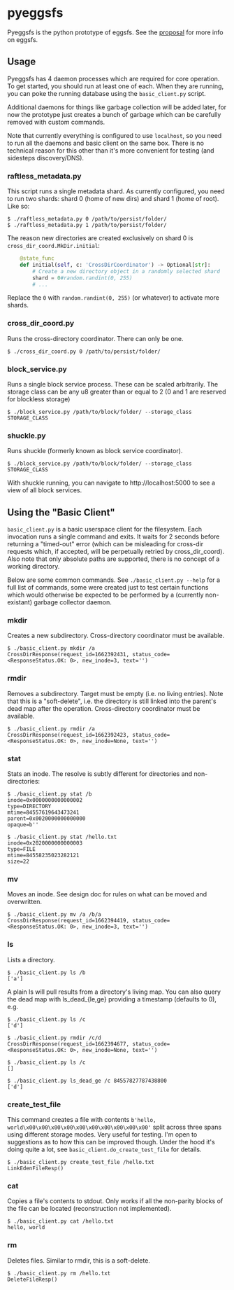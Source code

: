 # pyeggsfs

Pyeggsfs is the python prototype of eggsfs. See the [proposal](https://xtxmarketscom.sharepoint.com/:w:/s/ECN/EdVNBAzB7klPsVw6CxkfAvwB0LGu4pbtf-Gafr0tMnWNKw?e=2LaGl8) for more info on eggsfs.

## Usage

Pyeggsfs has 4 daemon processes which are required for core operation. To get started, you should run at least one of each. When they are running, you can poke the running database using the `basic_client.py` script.

Additional daemons for things like garbage collection will be added later, for now the prototype just creates a bunch of garbage which can be carefully removed with custom commands.

Note that currently everything is configured to use `localhost`, so you need to run all the daemons and basic client on the same box. There is no technical reason for this other than it's more convenient for testing (and sidesteps discovery/DNS).

### raftless_metadata.py

This script runs a single metadata shard. As currently configured, you need to run two shards: shard 0 (home of new dirs) and shard 1 (home of root). Like so:

```
$ ./raftless_metadata.py 0 /path/to/persist/folder/
$ ./raftless_metadata.py 1 /path/to/persist/folder/
```

The reason new directories are created exclusively on shard 0 is `cross_dir_coord.MkDir.initial`:

```python
    @state_func
    def initial(self, c: 'CrossDirCoordinator') -> Optional[str]:
        # Create a new directory object in a randomly selected shard
        shard = 0#random.randint(0, 255)
        # ...
```
Replace the `0` with `random.randint(0, 255)` (or whatever) to activate more shards.

### cross_dir_coord.py

Runs the cross-directory coordinator. There can only be one.

```
$ ./cross_dir_coord.py 0 /path/to/persist/folder/
```

### block_service.py

Runs a single block service process. These can be scaled arbitrarily. The storage class can be any u8 greater than or equal to 2 (0 and 1 are reserved for blockless storage)

```
$ ./block_service.py /path/to/block/folder/ --storage_class STORAGE_CLASS
```

### shuckle.py

Runs shuckle (formerly known as block service coordinator).

```
$ ./block_service.py /path/to/block/folder/ --storage_class STORAGE_CLASS
```

With shuckle running, you can navigate to http://localhost:5000 to see a view of all block services.

## Using the "Basic Client"

`basic_client.py` is a basic userspace client for the filesystem. Each invocation runs a single command and exits. It waits for 2 seconds before returning a "timed-out" error (which can be misleading for cross-dir requests which, if accepted, will be perpetually retried by cross_dir_coord). Also note that only absolute paths are supported, there is no concept of a working directory.

Below are some common commands. See `./basic_client.py --help` for a full list of commands, some were created just to test certain functions which would otherwise be expected to be performed by a (currently non-existant) garbage collector daemon.

### mkdir

Creates a new subdirectory. Cross-directory coordinator must be available.

```
$ ./basic_client.py mkdir /a
CrossDirResponse(request_id=1662392431, status_code=<ResponseStatus.OK: 0>, new_inode=3, text='')
```

### rmdir

Removes a subdirectory. Target must be empty (i.e. no living entries). Note that this is a "soft-delete", i.e. the directory is still linked into the parent's dead map after the operation. Cross-directory coordinator must be available.

```
$ ./basic_client.py rmdir /a
CrossDirResponse(request_id=1662392423, status_code=<ResponseStatus.OK: 0>, new_inode=None, text='')
```

### stat

Stats an inode. The resolve is subtly different for directories and non-directories:

```
$ ./basic_client.py stat /b
inode=0x0000000000000002
type=DIRECTORY
mtime=84557619643473241
parent=0x0020000000000000
opaque=b''
```

```
$ ./basic_client.py stat /hello.txt
inode=0x2020000000000003
type=FILE
mtime=84558235023282121
size=22
```

### mv

Moves an inode. See design doc for rules on what can be moved and overwritten.

```
$ ./basic_client.py mv /a /b/a
CrossDirResponse(request_id=1662394419, status_code=<ResponseStatus.OK: 0>, new_inode=3, text='')
```

### ls

Lists a directory.

```
$ ./basic_client.py ls /b
['a']
```

A plain ls will pull results from a directory's living map. You can also query the dead map with ls_dead_{le,ge} providing a timestamp (defaults to 0), e.g.

```
$ ./basic_client.py ls /c
['d']

$ ./basic_client.py rmdir /c/d
CrossDirResponse(request_id=1662394677, status_code=<ResponseStatus.OK: 0>, new_inode=None, text='')

$ ./basic_client.py ls /c
[]

$ ./basic_client.py ls_dead_ge /c 84557827787438800
['d']
```

### create_test_file

This command creates a file with contents `b'hello, world\x00\x00\x00\x00\x00\x00\x00\x00\x00\x00'` split across three spans using different storage modes. Very useful for testing. I'm open to suggestions as to how this can be improved though. Under the hood it's doing quite a lot, see `basic_client.do_create_test_file` for details.

```
$ ./basic_client.py create_test_file /hello.txt
LinkEdenFileResp()
```

### cat

Copies a file's contents to stdout. Only works if all the non-parity blocks of the file can be located (reconstruction not implemented).

```
$ ./basic_client.py cat /hello.txt
hello, world
```

### rm

Deletes files. Similar to rmdir, this is a soft-delete.

```
$ ./basic_client.py rm /hello.txt
DeleteFileResp()
```
